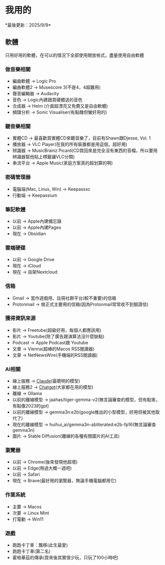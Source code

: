 <h1>我用的</h1>
*最後更新：2025/9/9*  

## 軟體
只用好用的軟體，在可以的情況下全部使用開放格式，盡量使用自由軟體  

### 做音樂相關
* 編曲軟體 -> Logic Pro  
* 編曲軟體2 -> Musescore 3(不是4，4超難用)
* 聲音編輯器 -> Audacity  
* 音色 -> Logic內建跟買硬體送的音色  
* 合成器 -> Helm (介面超漂亮又免費又是自由軟體)  
* 頻譜分析 -> Sonic Visualiser(有點醜但蠻好用的)  

### 聽音樂相關
* 實體CD -> 最喜歡買實體CD來聽音樂了，目前有Shawn跟Djesse, Vol. 1  
* 播放器 -> VLC Player(在我的所有裝置都是用這個，超好用)  
* 辨識器 -> MusicBrainz Picard(CD買回來是完全沒有東西的音檔，所以要用辨識器幫他貼上標籤讓VLC分類)  
* 串流平台 -> Apple Music(家庭方案真的超划算的啊)  

### 密碼管理器
* 電腦端(Mac, Linux, Win) -> Keepassxc  
* 行動端 -> Keepassium  

### 筆記軟體  
* 以前 -> Apple內建備忘錄  
* 以前 -> Apple內建Pages  
* 現在 -> Obsidian  

### 雲端硬碟  
* 以前 -> Google Drive  
* 現在 -> iCloud  
* 現在 -> 自架Nextcloud  

### 信箱
* Gmail -> 當作遊戲用、註冊社群平台(較不重要)的信箱  
* Protonmail -> 做正式主要用的信箱(因為Protonmail常常收不到驗證信)  

### 獲得資訊來源  
* 影片 -> Freetube(超級好用，每個人都應該用)    
* 影片 -> Youtube(除了廣告跟演算法沒什麼缺點)  
* Podcast -> Apple Podcast跟 Youtube  
* 文章 -> Vienna(超棒的Macos RSS閱讀器)  
* 文章 -> NetNewsWire(手機端的RSS閱讀器)  

### AI相關
* 線上服務 -> [Claude](https://claude.ai)(最聰明的模型)  
* 線上服務2 -> [Chatgpt](https://chatgpt.com)(大家都在用的模型)  
* 離線 -> Ollama
* 以前的離線模型 -> jaahas/tiger-gemma-v2(無言論審查的模型，但有點笨，有點像2023的gpt)  
* 以前的離線模型 -> gemma3n:e2b(google推出的小型模型，好用但被其他取代了)   
* 現在的離線模型 -> huihui_ai/gemma3n-abliterated:e2b-fp16(無言論審查gemma3n)  
* 圖片 -> Stable Diffusion(離線的各種有關圖片的AI工具)  

### 瀏覽器  
* 以前 -> Chrome(後來發現他超壞)   
* 以前 -> Edge(用過大概一週吧)   
* 以前 -> Safari  
* 現在 -> Brave(最好用的瀏覽器，無論手機電腦都用它)   
 
### 作業系統
* 主要 -> Macos  
* 次要 -> Linux Mint  
* 打電動 -> Win11  

### 遊戲 
* 跑跑卡丁車：飄移(此生最愛)  
* 跑跑卡丁車(第二名)  
* 霍格華茲的傳承(買來後其實很少玩，只玩了100小時吧)  
